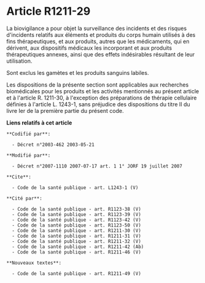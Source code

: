 # Article R1211-29

La biovigilance a pour objet la surveillance des incidents et des risques d'incidents relatifs aux éléments et produits du
corps humain utilisés à des fins thérapeutiques, et aux produits, autres que les médicaments, qui en dérivent, aux
dispositifs médicaux les incorporant et aux produits thérapeutiques annexes, ainsi que des effets indésirables résultant de
leur utilisation. 

Sont exclus les gamètes et les produits sanguins labiles. 

Les dispositions de la présente section sont applicables aux recherches biomédicales pour les produits et les activités
mentionnés au présent article et à l'article R. 1211-30, à l'exception des préparations de thérapie cellulaire définies à
l'article L. 1243-1, sans préjudice des dispositions du titre II du livre Ier de la première partie du présent code.

**Liens relatifs à cet article**

	**Codifié par**:

	  - Décret n°2003-462 2003-05-21

	**Modifié par**:

	  - Décret n°2007-1110 2007-07-17 art. 1 1° JORF 19 juillet 2007

	**Cite**:

	  - Code de la santé publique - art. L1243-1 (V)

	**Cité par**:

	  - Code de la santé publique - art. R1123-38 (V)
	  - Code de la santé publique - art. R1123-39 (V)
	  - Code de la santé publique - art. R1123-42 (V)
	  - Code de la santé publique - art. R1123-50 (V)
	  - Code de la santé publique - art. R1211-30 (V)
	  - Code de la santé publique - art. R1211-31 (V)
	  - Code de la santé publique - art. R1211-32 (V)
	  - Code de la santé publique - art. R1211-42 (Ab)
	  - Code de la santé publique - art. R1211-46 (V)

	**Nouveaux textes**:

	  - Code de la santé publique - art. R1211-49 (V)
